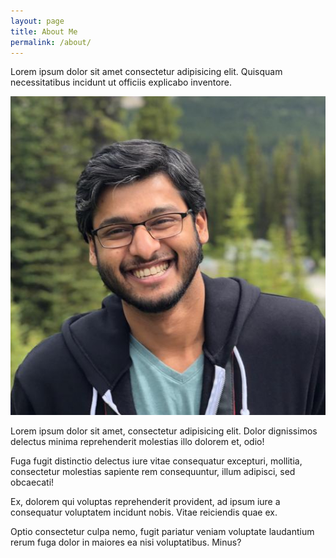```yaml
---
layout: page
title: About Me
permalink: /about/
---
```


Lorem ipsum dolor sit amet consectetur adipisicing elit. Quisquam necessitatibus incidunt ut officiis explicabo inventore.

![Author Image](/assets/img/author.jpg)

Lorem ipsum dolor sit amet, consectetur adipisicing elit. Dolor dignissimos delectus minima reprehenderit molestias illo dolorem et, odio!

Fuga fugit distinctio delectus iure vitae consequatur excepturi, mollitia, consectetur molestias sapiente rem consequuntur, illum adipisci, sed obcaecati!

Ex, dolorem qui voluptas reprehenderit provident, ad ipsum iure a consequatur voluptatem incidunt nobis. Vitae reiciendis quae ex.

Optio consectetur culpa nemo, fugit pariatur veniam voluptate laudantium rerum fuga dolor in maiores ea nisi voluptatibus. Minus?